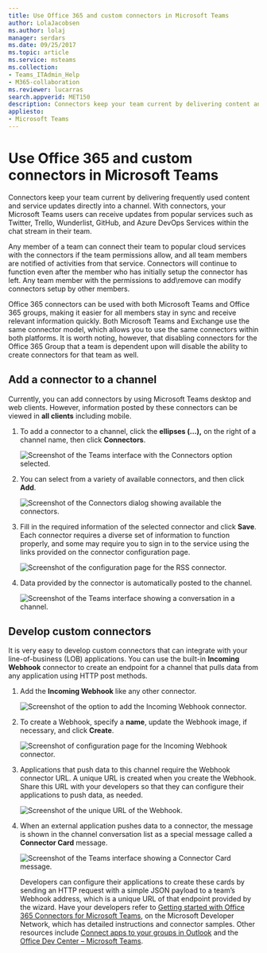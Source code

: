 ```yaml
---
title: Use Office 365 and custom connectors in Microsoft Teams
author: LolaJacobsen
ms.author: lolaj
manager: serdars
ms.date: 09/25/2017
ms.topic: article
ms.service: msteams
ms.collection: 
- Teams_ITAdmin_Help
- M365-collaboration
ms.reviewer: lucarras 
search.appverid: MET150
description: Connectors keep your team current by delivering content and updates from services you frequently use directly into a channel.
appliesto: 
- Microsoft Teams
---
```


Use Office 365 and custom connectors in Microsoft Teams
=======================================================

Connectors keep your team current by delivering frequently used content and service updates directly into a channel. With connectors, your Microsoft Teams users can receive updates from popular services such as Twitter, Trello, Wunderlist, GitHub, and Azure DevOps Services within the chat stream in their team.

Any member of a team can connect their team to popular cloud services with the connectors if the team permissions allow, and all team members are notified of activities from that service. Connectors will continue to function even after the member who has initially setup the connector has left. Any team member with the permissions to add\remove can modify connectors setup by other members.

Office 365 connectors can be used with both Microsoft Teams and Office 365 groups, making it easier for all members stay in sync and receive relevant information quickly. Both Microsoft Teams and Exchange use the same connector model, which allows you to use the same connectors within both platforms. It is worth noting, however, that disabling connectors for the Office 365 Group that a team is dependent upon will disable the ability to create connectors for that team as well.

Add a connector to a channel
----------------------------

Currently, you can add connectors by using Microsoft Teams desktop and web clients. However, information posted by these connectors can be viewed in **all clients** including mobile.

1. To add a connector to a channel, click the **ellipses (…),** on the right of a channel name, then click **Connectors**.

    ![Screenshot of the Teams interface with the Connectors option selected.](media/Use_Office_365_and_custom_connectors_in_Microsoft_Teams_image1.png)

2. You can select from a variety of available connectors, and then click **Add**.

    ![Screenshot of the Connectors dialog showing available the connectors.](media/Use_Office_365_and_custom_connectors_in_Microsoft_Teams_image2.png)

3. Fill in the required information of the selected connector and click **Save**. Each connector requires a diverse set of information to function properly, and some may require you to sign in to the service using the links provided on the connector configuration page.

    ![Screenshot of the configuration page for the RSS connector.](media/Use_Office_365_and_custom_connectors_in_Microsoft_Teams_image3.png)

4. Data provided by the connector is automatically posted to the channel.

    ![Screenshot of the Teams interface showing a conversation in a channel.](media/Use_Office_365_and_custom_connectors_in_Microsoft_Teams_image4.png)

Develop custom connectors
-----------------------------

It is very easy to develop custom connectors that can integrate with your line-of-business (LOB) applications. You can use the built-in **Incoming Webhook** connector to create an endpoint for a channel that pulls data from any application using HTTP post methods.

1. Add the **Incoming Webhook** like any other connector.

    ![Screenshot of the option to add the Incoming Webhook connector.](media/Use_Office_365_and_custom_connectors_in_Microsoft_Teams_image5.png)

2. To create a Webhook, specify a **name**, update the Webhook image, if necessary, and click **Create**.

    ![Screenshot of configuration page for the Incoming Webhook connector.](media/Use_Office_365_and_custom_connectors_in_Microsoft_Teams_image6.png)

3. Applications that push data to this channel require the Webhook connector URL. A unique URL is created when you create the Webhook. Share this URL with your developers so that they can configure their applications to push data, as needed.

    ![Screenshot of the unique URL of the Webhook.](media/Use_Office_365_and_custom_connectors_in_Microsoft_Teams_image7.png)

4. When an external application pushes data to a connector, the message is shown in the channel conversation list as a special message called a **Connector Card** message.

    ![Screenshot of the Teams interface showing a Connector Card message.](media/Use_Office_365_and_custom_connectors_in_Microsoft_Teams_image8.png)

     Developers can configure their applications to create these cards by sending an HTTP request with a simple JSON payload to a team’s Webhook address, which is a unique URL of that endpoint provided by the wizard. Have your developers refer to [Getting started with Office 365 Connectors for Microsoft Teams](https://docs.microsoft.com/en-us/microsoftteams/platform/concepts/connectors/connectors), on the Microsoft Developer Network, which has detailed instructions and connector samples. Other resources include [Connect apps to your groups in Outlook](https://support.office.com/article/Connect-apps-to-your-groups-in-Outlook-ed0ce547-038f-4902-b9b3-9e518ae6fbab) and the [Office Dev Center – Microsoft Teams](https://go.microsoft.com/fwlink/?linkid=855784).
